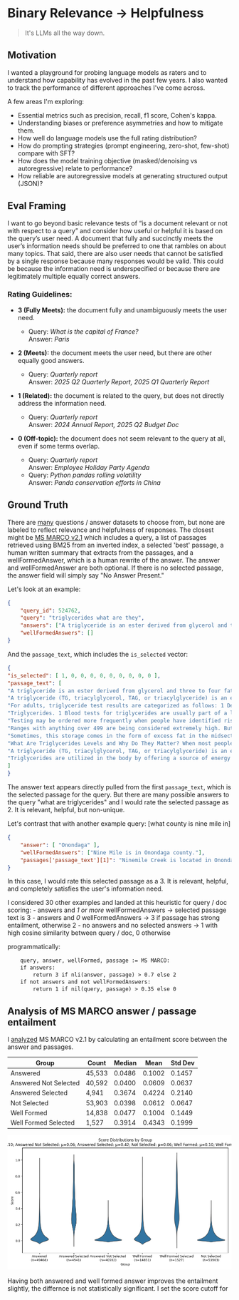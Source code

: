 # Binary Relevance -> Helpfulness

> It's LLMs all the way down.

## Motivation
I wanted a playground for probing language models as raters and to understand how capability
has evolved in the past few years. I also wanted to track the performance of different approaches I've come
across.

A few areas I'm exploring:
- Essential metrics such as precision, recall, f1 score, Cohen's kappa.
- Understanding biases or preference asymmetries and how to mitigate them.
- How well do language models use the full rating distribution?
- How do prompting strategies (prompt engineering, zero-shot, few-shot) compare with SFT?
- How does the model training objective (masked/denoising vs autoregressive) relate to performance?
- How reliable are autoregressive models at generating structured output (JSON)?

## Eval Framing
I want to go beyond basic relevance tests of “is a document relevant or not with respect 
to a query” and consider how useful or helpful it is based on the query’s user need. A 
document that fully and succinctly meets the user’s information needs should be preferred 
to one that rambles on about many topics. That said, there are also user needs that cannot 
be satisfied by a single response because many responses would be valid. This could be 
because the information need is underspecified or because there are legitimately multiple 
equally correct answers.

### Rating Guidelines:
- **3 (Fully Meets):** the document fully and unambiguously meets the user need.  
  - Query: *What is the capital of France?*  
    Answer: *Paris*

- **2 (Meets):** the document meets the user need, but there are other equally good answers.  
  - Query: *Quarterly report*  
    Answer: *2025 Q2 Quarterly Report, 2025 Q1 Quarterly Report*

- **1 (Related):** the document is related to the query, but does not directly address the information need.  
  - Query: *Quarterly report*  
    Answer: *2024 Annual Report, 2025 Q2 Budget Doc*

- **0 (Off-topic):** the document does not seem relevant to the query at all, even if some terms overlap.  
  - Query: *Quarterly report*  
    Answer: *Employee Holiday Party Agenda*  
  - Query: *Python pandas rolling volatility*  
    Answer: *Panda conservation efforts in China*


## Ground Truth
There are [many](https://github.com/ad-freiburg/large-qa-datasets) questions / answer
datasets to choose from, but none are labeled to reflect relevance and helpfulness of
responses. The closest might be [MS MARCO v2.1](https://huggingface.co/datasets/microsoft/ms_marco)
which includes a query, a list of passages retrieved using BM25 from an inverted index,
a selected 'best' passage, a human written summary that extracts from the passages, and
a wellFormedAnswer, which is a human rewrite of the answer. The answer and wellFormedAnswer
are both optional. If there is no selected passage, the answer field will simply say
"No Answer Present."

Let's look at an example:

```json
{
    "query_id": 524762,
    "query": "triglycerides what are they",
    "answers": ["A triglyceride is an ester derived from glycerol and three to four fatty acids."],
    "wellFormedAnswers": []
}
```

And the `passage_text`, which includes the `is_selected` vector:
```json
{
"is_selected": [ 1, 0, 0, 0, 0, 0, 0, 0, 0, 0 ],
"passage_text": [
"A triglyceride is an ester derived from glycerol and three to four fatty acids. Triglycerides are the main constituents of body fat in humans and other animals, as well as vegetable fat. They are also present in the blood to enable the bidirectional transference of adipose fat and blood glucose from the liver, and are a major component of human skin oils. There are many different types of triglyceride, with the main division between saturated and unsaturated types. Saturated fats are saturated",
"A triglyceride (TG, triacylglycerol, TAG, or triacylglyceride) is an ester derived from glycerol and three to four fatty acids (from tri-and glyceride). Triglycerides are the main constituents of body fat in humans and other animals, as well as vegetable fat. They are also present in the blood to enable the bidirectional transference of adipose fat and blood glucose from the liver, and are a major component of human skin oils.",
"For adults, triglyceride test results are categorized as follows: 1 Desirable: Less than 150 mg/dL (1.7 mmol/L) 2 Borderline high: 150 to 199 mg/dL (1.7-2.2 mmol/L) 3 High: 200 to 499 mg/dL (2.3-5.6 mmol/L) 4 Very high: Greater than 500 mg/dL (5.6 mmol/L)",
"Triglycerides. 1 Blood tests for triglycerides are usually part of a lipid profile that is used to help identify an individual's risk of developing heart disease and to help make decisions about what treatment may be needed if there is borderline or high risk.",
"Testing may be ordered more frequently when people have identified risk factors for heart disease. 1 Some risk factors for heart disease include: 2 Cigarette smoking. 3 Being overweight or obese. 4 Unhealthy diet. 5 Being physically inactive—not getting enough exercise. 6 Age (men 45 years or older or women 55 years or older)",
"Ranges with anything over 499 are being considered extremely high. But these numbers serve more as just a measurement method. They are used to assess risk. Most people wondering what are triglycerides also want to know what having elevated triglycerides levels can mean for the body. Atherosclerosis is the biggest risk associated with having high triglycerides levels.",
"Sometimes, this storage comes in the form of excess fat in the midsection. Figuring out just what are triglycerides means understanding where they come from. In most cases, triglycerides are the result of digestion and the body breaking down fats. Sometimes they also are the byproduct of carbohydrates as well. While the fats are not always a bad thing, having triglycerides too high can be and for a multitude of reasons.",
"What Are Triglycerides Levels and Why Do They Matter? When most people ask what are triglycerides, it is because they associate the word with being bad for the body. In fact, they are incredibly important to many body processes and are considered the main form of fat within the body. The body uses triglycerides for energy, which is a good thing.",
"A triglyceride (TG, triacylglycerol, TAG, or triacylglyceride) is an ester derived from glycerol and three fatty acids (from tri- and glyceride). Triglycerides are the main constituents of body fat in humans and other animals, as well as vegetable fat. They are also present in the blood to enable the bidirectional transference of adipose fat and blood glucose from the liver, and are a major component of human skin oils.",
"Triglycerides are utilized in the body by offering a source of energy to cells that require it. They are a normal component of the blood and are naturally stored in fat deposits. However, when present in excess triglycerides can cause problems in the body and lead to serious diseases."
]
}
```

The answer text appears directly pulled from the first `passage_text`, which is the selected
passage for the query. But there are many possible answers to the query "what are triglycerides"
and I would rate the selected passage as 2. It is relevant, helpful, but non-unique.


Let's contrast that with another example query: [what county is nine mile in]

```json
{
    "answer": [ "Onondaga" ],
    "wellFormedAnswers": ["Nine Mile is in Onondaga county."],
    "passages['passage_text'][1]": "Ninemile Creek is located in Onondaga County near the towns of Camillus. and Marcellus. There are 5 miles of Public Fishing Rights (PFR’s) along this. medium sized mostly open stream. Ninemile Creek is a popular fly fishing. location. Both wild brown trout and the occasional wild brook trout are found. in the stream.The stream is also stocked annually by Onondaga County’s."
}
```

In this case, I would rate this selected passage as a 3. It is relevant, helpful, and
completely satisfies the user's information need.

I considered 30 other examples and landed at this heuristic for query / doc scoring:
    - answers and *1 or more* wellFormedAnswers -> selected passage text is 3
    - answers and *0* wellFormedAnswers -> 3 if passage has strong entailment, otherwise 2
    - no answers and no selected answers -> 1 with high cosine similarity between query / doc, 0 otherwise

programmatically:
```
    query, answer, wellFormed, passage := MS MARCO:
    if answers:
        return 3 if nli(answer, passage) > 0.7 else 2
    if not answers and not wellFormedAnswers:
        return 1 if nil(query, passage) > 0.35 else 0
```

## Analysis of MS MARCO answer / passage entailment
I [analyzed](notebooks/msmarco_relevance.ipynb) MS MARCO v2.1 by calculating an entailment
score between the answer and passages.

| Group                  | Count  | Median  | Mean    | Std Dev  |
|-------------------------|--------|---------|---------|----------|
| Answered               | 45,533 | 0.0486  | 0.1002  | 0.1457   |
| Answered Not Selected  | 40,592 | 0.0400  | 0.0609  | 0.0637   |
| Answered Selected       | 4,941 | 0.3674  | 0.4224  | 0.2140   |
| Not Selected           | 53,903 | 0.0398  | 0.0612  | 0.0647   |
| Well Formed            | 14,838 | 0.0477  | 0.1004  | 0.1449   |
| Well Formed Selected    | 1,527 | 0.3914  | 0.4343  | 0.1999   |

![violin plot](assets/msmarco_score_distribution.png)

Having both answered and well formed answer improves the entailment slightly,
the differnce is not statistically significant. I set the score cutoff
for 

